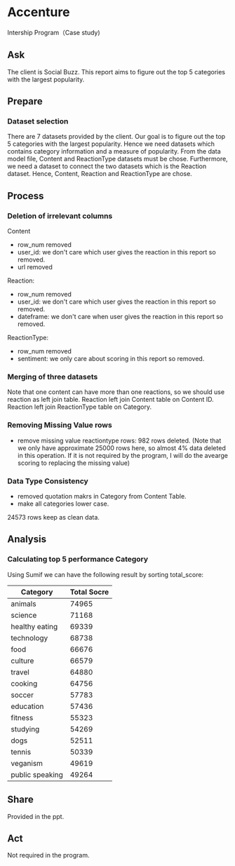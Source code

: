 # Accenture
 Intership Program（Case study)
## Ask 

The client is Social Buzz. This report aims to figure out the top 5 categories with the largest popularity.

## Prepare

### Dataset selection

There are 7 datasets provided by the client. Our goal is to figure out the top 5 categories with the largest popularity. Hence we need datasets which contains category information and a measure of popularity. From the data model file, Content and ReactionType datasets must be chose. Furthermore, we need a dataset to connect the two datasets which is the Reaction dataset. Hence, Content, Reaction and ReactionType are chose.

## Process

### Deletion of irrelevant columns

Content
- row_num removed
- user_id: we don't care which user gives the reaction in this report so removed.
- url removed

Reaction:
- row_num removed
- user_id: we don't care which user gives the reaction in this report so removed.
- dateframe: we don't care when user gives the reaction in this report so removed.

ReactionType:
- row_num removed
- sentiment: we only care about scoring in this report so removed.

### Merging of three datasets

Note that one content can have more than one reactions, so we should use reaction as left join table.
Reaction left join Content table on Content ID.
Reaction left join ReactionType table on Category.

### Removing Missing Value rows

- remove missing value reactiontype rows: 982 rows deleted. (Note that we only have approximate 25000 rows here, so almost 4% data deleted in this operation. If it is not required by the program, I will do the avearge scoring to replacing the missing value)

### Data Type Consistency

- removed quotation makrs in Category from Content Table.
- make all categories lower case.

24573 rows keep as clean data.

## Analysis

### Calculating top 5 performance Category

Using Sumif we can have the following result by sorting total_score:

Category | Total Socre
---------|------------
animals	| 74965
science	| 71168
healthy eating	| 69339
technology	| 68738
food	| 66676
culture	| 66579
travel	| 64880
cooking	| 64756
soccer	| 57783
education	| 57436
fitness	| 55323
studying	| 54269
dogs	| 52511
tennis	| 50339
veganism	| 49619
public speaking	| 49264

## Share

Provided in the ppt.

## Act

Not required in the program.
